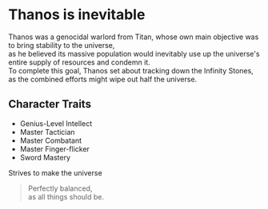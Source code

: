 # Thanos is inevitable

Thanos was a genocidal warlord from Titan, whose own main objective was to bring stability to the universe,  
as he believed its massive population would inevitably use up the universe's entire supply of resources and condemn it.  
To complete this goal, Thanos set about tracking down the Infinity Stones, as the combined efforts might wipe out half the universe.

## Character Traits

* Genius-Level Intellect
* Master Tactician
* Master Combatant
* Master Finger-flicker
* Sword Mastery


Strives to make the universe

> Perfectly balanced,  
> as all things should be.
